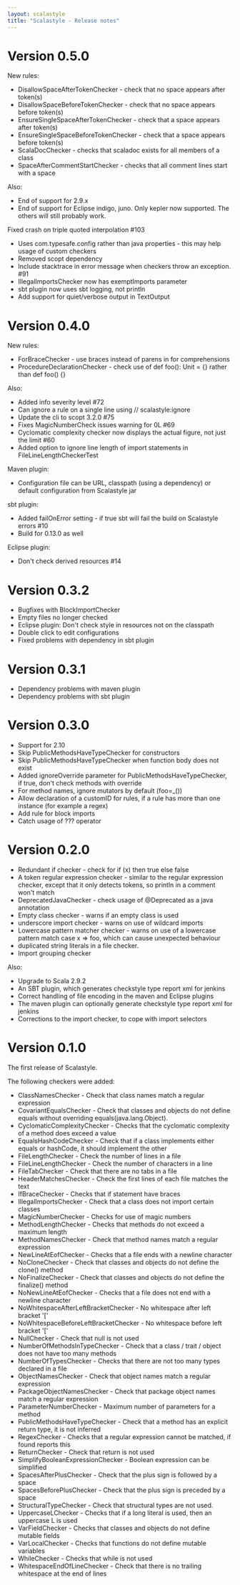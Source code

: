 ```yaml
---
layout: scalastyle
title: "Scalastyle - Release notes"
---
```


Version 0.5.0
=============

New rules:

* DisallowSpaceAfterTokenChecker - check that no space appears after token(s)
* DisallowSpaceBeforeTokenChecker - check that no space appears before token(s)
* EnsureSingleSpaceAfterTokenChecker - check that a space appears after token(s)
* EnsureSingleSpaceBeforeTokenChecker - check that a space appears before token(s)
* ScalaDocChecker - checks that scaladoc exists for all members of a class
* SpaceAfterCommentStartChecker - checks that all comment lines start with a space

Also:


* End of support for 2.9.x
* End of support for Eclipse indigo, juno. Only kepler now supported. The others will still probably work.

 Fixed crash on triple quoted interpolation #103
* Uses com.typesafe.config rather than java properties - this may help usage of custom checkers
* Removed scopt dependency
* Include stacktrace in error message when checkers throw an exception. #91
* IllegalImportsChecker now has exemptImports parameter
* sbt plugin now uses sbt logging, not println
* Add support for quiet/verbose output in TextOutput

Version 0.4.0
=============

New rules:

* ForBraceChecker - use braces instead of parens in for comprehensions
* ProcedureDeclarationChecker - check use of def foo(): Unit = {} rather than def foo() {}

Also:

* Added info severity level #72
* Can ignore a rule on a single line using // scalastyle:ignore
* Update the cli to scopt 3.2.0 #75
* Fixes MagicNumberCheck issues warning for 0L #69
* Cyclomatic complexity checker now displays the actual figure, not just the limit #60
* Added option to ignore line length of import statements in FileLineLengthCheckerTest

Maven plugin:

* Configuration file can be URL, classpath (using a dependency) or default configuration from Scalastyle jar

sbt plugin:

* Added failOnError setting - if true sbt will fail the build on Scalastyle errors #10
* Build for 0.13.0 as well

Eclipse plugin:

* Don't check derived resources #14

Version 0.3.2
=============

* Bugfixes with BlockImportChecker
* Empty files no longer checked
* Eclipse plugin: Don't check style in resources not on the classpath
* Double click to edit configurations
* Fixed problems with dependency in sbt plugin

Version 0.3.1
=============

* Dependency problems with maven plugin
* Dependency problems with sbt plugin

Version 0.3.0
=============

* Support for 2.10
* Skip PublicMethodsHaveTypeChecker for constructors
* Skip PublicMethodsHaveTypeChecker when function body does not exist
* Added ignoreOverride parameter for PublicMethodsHaveTypeChecker, if true, don't check methods with override
* For method names, ignore mutators by default (foo=_())
* Allow declaration of a customID for rules, if a rule has more than one instance (for example a regex)
* Add rule for block imports
* Catch usage of ??? operator

Version 0.2.0
=============

* Redundant if checker - check for if (x) then true else false
* A token regular expression checker - similar to the regular expression checker, except that it only detects tokens, so println in a comment won't match
* DeprecatedJavaChecker - check usage of @Deprecated as a java annotation
* Empty class checker - warns if an empty class is used
* underscore import checker - warns on use of wildcard imports
* Lowercase pattern matcher checker - warns on use of a lowercase pattern match case x => foo, which can cause unexpected behaviour
* duplicated string literals in a file checker.
* Import grouping checker

Also:

* Upgrade to Scala 2.9.2
* An SBT plugin, which generates checkstyle type report xml for jenkins
* Correct handling of file encoding in the maven and Eclipse plugins
* The maven plugin can optionally generate checkstyle type report xml for jenkins
* Corrections to the import checker, to cope with import selectors

Version 0.1.0
=============

The first release of Scalastyle.

The following checkers were added:

* ClassNamesChecker - Check that class names match a regular expression
* CovariantEqualsChecker - Check that classes and objects do not define equals without overriding equals(java.lang.Object).
* CyclomaticComplexityChecker - Checks that the cyclomatic complexity of a method does exceed a value
* EqualsHashCodeChecker - Check that if a class implements either equals or hashCode, it should implement the other
* FileLengthChecker - Check the number of lines in a file
* FileLineLengthChecker - Check the number of characters in a line
* FileTabChecker - Check that there are no tabs in a file
* HeaderMatchesChecker - Check the first lines of each file matches the text
* IfBraceChecker - Checks that if statement have braces
* IllegalImportsChecker - Check that a class does not import certain classes
* MagicNumberChecker - Checks for use of magic numbers
* MethodLengthChecker - Checks that methods do not exceed a maximum length
* MethodNamesChecker - Check that method names match a regular expression
* NewLineAtEofChecker - Checks that a file ends with a newline character
* NoCloneChecker - Check that classes and objects do not define the clone() method
* NoFinalizeChecker - Check that classes and objects do not define the finalize() method
* NoNewLineAtEofChecker - Checks that a file does not end with a newline character
* NoWhitespaceAfterLeftBracketChecker - No whitespace after left bracket '\['
* NoWhitespaceBeforeLeftBracketChecker - No whitespace before left bracket '\['
* NullChecker - Check that null is not used
* NumberOfMethodsInTypeChecker - Check that a class / trait / object does not have too many methods
* NumberOfTypesChecker - Checks that there are not too many types declared in a file
* ObjectNamesChecker - Check that object names match a regular expression
* PackageObjectNamesChecker - Check that package object names match a regular expression
* ParameterNumberChecker - Maximum number of parameters for a method
* PublicMethodsHaveTypeChecker - Check that a method has an explicit return type, it is not inferred
* RegexChecker - Checks that a regular expression cannot be matched, if found reports this
* ReturnChecker - Check that return is not used
* SimplifyBooleanExpressionChecker - Boolean expression can be simplified
* SpacesAfterPlusChecker - Check that the plus sign is followed by a space
* SpacesBeforePlusChecker - Check that the plus sign is preceded by a space
* StructuralTypeChecker - Check that structural types are not used.
* UppercaseLChecker - Checks that if a long literal is used, then an uppercase L is used
* VarFieldChecker - Checks that classes and objects do not define mutable fields
* VarLocalChecker - Checks that functions do not define mutable variables
* WhileChecker - Checks that while is not used
* WhitespaceEndOfLineChecker - Check that there is no trailing whitespace at the end of lines

